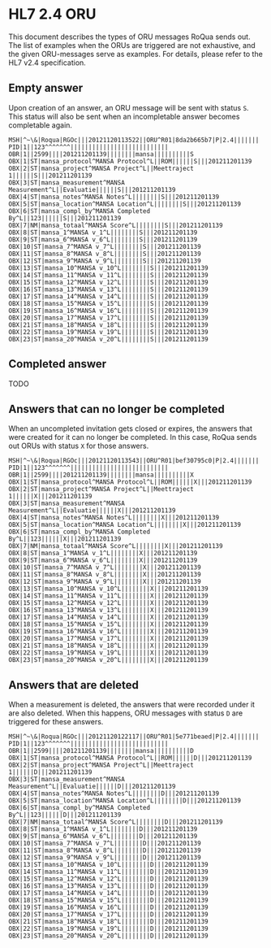 HL7 2.4 ORU
===========

This document describes the types of ORU messages RoQua sends out. The list of
examples when the ORUs are triggered are not exhaustive, and the given ORU-messages
serve as examples. For details, please refer to the HL7 v2.4 specification.

## Empty answer

Upon creation of an answer, an ORU message will be sent with status `S`. This status
will also be sent when an incompletable answer becomes completable again.

```
MSH|^~\&|Roqua|RGOc|||20121120113522||ORU^R01|8da2b665b7|P|2.4|||||||
PID|1||123^^^^^^^|||||||||||||||||||||||||||
OBR|1||2599||||201211201139||||||||mansa||||||||||S
OBX|1|ST|mansa_protocol^MANSA Protocol^L||ROM||||||S|||201211201139
OBX|2|ST|mansa_project^MANSA Project^L||Meettraject 1||||||S|||201211201139
OBX|3|ST|mansa_measurement^MANSA Measurement^L||Evaluatie||||||S|||201211201139
OBX|4|ST|mansa_notes^MANSA Notes^L||||||||S|||201211201139
OBX|5|ST|mansa_location^MANSA Location^L||||||||S|||201211201139
OBX|6|ST|mansa_compl_by^MANSA Completed By^L||123||||||S|||201211201139
OBX|7|NM|mansa_totaal^MANSA Score^L||||||||S|||201211201139
OBX|8|ST|mansa_1^MANSA v_1^L||||||||S|||201211201139
OBX|9|ST|mansa_6^MANSA v_6^L||||||||S|||201211201139
OBX|10|ST|mansa_7^MANSA v_7^L||||||||S|||201211201139
OBX|11|ST|mansa_8^MANSA v_8^L||||||||S|||201211201139
OBX|12|ST|mansa_9^MANSA v_9^L||||||||S|||201211201139
OBX|13|ST|mansa_10^MANSA v_10^L||||||||S|||201211201139
OBX|14|ST|mansa_11^MANSA v_11^L||||||||S|||201211201139
OBX|15|ST|mansa_12^MANSA v_12^L||||||||S|||201211201139
OBX|16|ST|mansa_13^MANSA v_13^L||||||||S|||201211201139
OBX|17|ST|mansa_14^MANSA v_14^L||||||||S|||201211201139
OBX|18|ST|mansa_15^MANSA v_15^L||||||||S|||201211201139
OBX|19|ST|mansa_16^MANSA v_16^L||||||||S|||201211201139
OBX|20|ST|mansa_17^MANSA v_17^L||||||||S|||201211201139
OBX|21|ST|mansa_18^MANSA v_18^L||||||||S|||201211201139
OBX|22|ST|mansa_19^MANSA v_19^L||||||||S|||201211201139
OBX|23|ST|mansa_20^MANSA v_20^L||||||||S|||201211201139
```

## Completed answer

TODO

## Answers that can no longer be completed

When an uncompleted invitation gets closed or expires, the answers that were created
for it can no longer be completed. In this case, RoQua sends out ORUs with status `X`
for those answers.

```
MSH|^~\&|Roqua|RGOc|||20121120113543||ORU^R01|bef30795c0|P|2.4|||||||
PID|1||123^^^^^^^|||||||||||||||||||||||||||
OBR|1||2599||||201211201139||||||||mansa||||||||||X
OBX|1|ST|mansa_protocol^MANSA Protocol^L||ROM||||||X|||201211201139
OBX|2|ST|mansa_project^MANSA Project^L||Meettraject 1||||||X|||201211201139
OBX|3|ST|mansa_measurement^MANSA Measurement^L||Evaluatie||||||X|||201211201139
OBX|4|ST|mansa_notes^MANSA Notes^L||||||||X|||201211201139
OBX|5|ST|mansa_location^MANSA Location^L||||||||X|||201211201139
OBX|6|ST|mansa_compl_by^MANSA Completed By^L||123||||||X|||201211201139
OBX|7|NM|mansa_totaal^MANSA Score^L||||||||X|||201211201139
OBX|8|ST|mansa_1^MANSA v_1^L||||||||X|||201211201139
OBX|9|ST|mansa_6^MANSA v_6^L||||||||X|||201211201139
OBX|10|ST|mansa_7^MANSA v_7^L||||||||X|||201211201139
OBX|11|ST|mansa_8^MANSA v_8^L||||||||X|||201211201139
OBX|12|ST|mansa_9^MANSA v_9^L||||||||X|||201211201139
OBX|13|ST|mansa_10^MANSA v_10^L||||||||X|||201211201139
OBX|14|ST|mansa_11^MANSA v_11^L||||||||X|||201211201139
OBX|15|ST|mansa_12^MANSA v_12^L||||||||X|||201211201139
OBX|16|ST|mansa_13^MANSA v_13^L||||||||X|||201211201139
OBX|17|ST|mansa_14^MANSA v_14^L||||||||X|||201211201139
OBX|18|ST|mansa_15^MANSA v_15^L||||||||X|||201211201139
OBX|19|ST|mansa_16^MANSA v_16^L||||||||X|||201211201139
OBX|20|ST|mansa_17^MANSA v_17^L||||||||X|||201211201139
OBX|21|ST|mansa_18^MANSA v_18^L||||||||X|||201211201139
OBX|22|ST|mansa_19^MANSA v_19^L||||||||X|||201211201139
OBX|23|ST|mansa_20^MANSA v_20^L||||||||X|||201211201139
```

## Answers that are deleted

When a measurement is deleted, the answers that were recorded under it are
also deleted. When this happens, ORU messages with status `D` are triggered
for these answers.

```
MSH|^~\&|Roqua|RGOc|||20121120122117||ORU^R01|5e771beaed|P|2.4|||||||
PID|1||123^^^^^^^|||||||||||||||||||||||||||
OBR|1||2599||||201211201139||||||||mansa||||||||||D
OBX|1|ST|mansa_protocol^MANSA Protocol^L||ROM||||||D|||201211201139
OBX|2|ST|mansa_project^MANSA Project^L||Meettraject 1||||||D|||201211201139
OBX|3|ST|mansa_measurement^MANSA Measurement^L||Evaluatie||||||D|||201211201139
OBX|4|ST|mansa_notes^MANSA Notes^L||||||||D|||201211201139
OBX|5|ST|mansa_location^MANSA Location^L||||||||D|||201211201139
OBX|6|ST|mansa_compl_by^MANSA Completed By^L||123||||||D|||201211201139
OBX|7|NM|mansa_totaal^MANSA Score^L||||||||D|||201211201139
OBX|8|ST|mansa_1^MANSA v_1^L||||||||D|||201211201139
OBX|9|ST|mansa_6^MANSA v_6^L||||||||D|||201211201139
OBX|10|ST|mansa_7^MANSA v_7^L||||||||D|||201211201139
OBX|11|ST|mansa_8^MANSA v_8^L||||||||D|||201211201139
OBX|12|ST|mansa_9^MANSA v_9^L||||||||D|||201211201139
OBX|13|ST|mansa_10^MANSA v_10^L||||||||D|||201211201139
OBX|14|ST|mansa_11^MANSA v_11^L||||||||D|||201211201139
OBX|15|ST|mansa_12^MANSA v_12^L||||||||D|||201211201139
OBX|16|ST|mansa_13^MANSA v_13^L||||||||D|||201211201139
OBX|17|ST|mansa_14^MANSA v_14^L||||||||D|||201211201139
OBX|18|ST|mansa_15^MANSA v_15^L||||||||D|||201211201139
OBX|19|ST|mansa_16^MANSA v_16^L||||||||D|||201211201139
OBX|20|ST|mansa_17^MANSA v_17^L||||||||D|||201211201139
OBX|21|ST|mansa_18^MANSA v_18^L||||||||D|||201211201139
OBX|22|ST|mansa_19^MANSA v_19^L||||||||D|||201211201139
OBX|23|ST|mansa_20^MANSA v_20^L||||||||D|||201211201139
```
